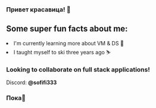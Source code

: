 ### Привет красавица! 🌟

<!--
**sofifi333/sofifi333** is a ✨ _special_ ✨ repository because its `README.md` (this file) appears on your GitHub profile.

Here are some ideas to get you started:

- 🔭 I’m currently working on ...
- 🌱 I’m currently learning ...
- 👯 I’m looking to collaborate on ...
- 🤔 I’m looking for help with ...
- 💬 Ask me about ...
- 📫 How to reach me: ...
- 😄 Pronouns: ...
- ⚡ Fun fact: ...
-->
<h2>Some <b>super</b> fun facts about me:</h2>
<body>
<li>I'm currently learning more about VM & DS 📖</li>
<li>I taught myself to ski three years ago ⛷️</li>
</body>
<h3><b>Looking to collaborate on full stack applications!</b></h3>
<p>Discord: <b>@sofifi333</b></p>
<h3>Пока👋</h3>

